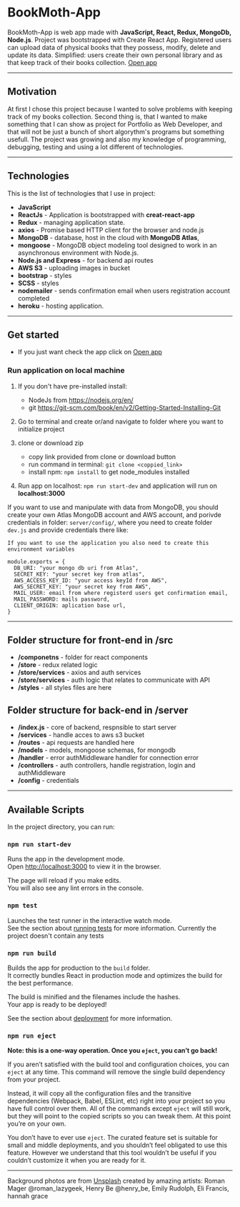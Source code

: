 # BookMoth-App
BookMoth-App is web app made with **JavaScript, React, Redux, MongoDb, Node.js**. Project was bootstrapped with Create React App. Registered users can upload data of physical books that they possess, modify, delete and update its data. Simplified: users create their own personal library and as that keep track of their books collection. [Open app](https://bookmoth-react.herokuapp.com/)

___

## Motivation
At first I chose this project because I wanted to solve problems with keeping track of my books collection. Second thing is, that I wanted to make something that I can show as project for Portfolio as Web Developer, and that  will not be just a bunch of short algorythm's programs but something usefull. The project was growing and also my knowledge of programming, debugging, testing and using a lot different of technologies.

___

## Technologies
This is the list of technologies that I use in project:

* **JavaScript**
* **ReactJs** - Application is bootstrapped with **creat-react-app**
* **Redux** - managing application state.
* **axios** - Promise based HTTP client for the browser and node.js
* **MongoDB** - database, host in the cloud with **MongoDB Atlas**,
* **mongoose** - MongoDB object modeling tool designed to work in an asynchronous environment with Node.js.
* **Node.js and Express** - for backend api routes
* **AWS S3** - uploading images in bucket
* **bootstrap** - styles
* **SCSS** - styles
* **nodemailer** - sends confirmation email when users registration account completed
* **heroku** - hosting application.

___

## Get started

* If you just want check the app click on [Open app](https://bookmoth-react.herokuapp.com/)

### Run application on local machine

1. If you don't have pre-installed install:

      - NodeJs from https://nodejs.org/en/
      - git https://git-scm.com/book/en/v2/Getting-Started-Installing-Git

2. Go to terminal and create or/and navigate to folder where you want to initialize project<br />

3. clone or download zip

      - copy link provided from clone or download button
      - run command in terminal: `git clone <coppied_link>`
      - install npm: `npm install` to get node_modules installed<br />

4. Run app on localhost: `npm run start-dev` and application will run on **localhost:3000**<br />

If you want to use and manipulate with data from MongoDB, you should create your own Atlas MongoDB account and AWS account, and porivde credentials in folder: `server/config/`, where you need to create folder `dev.js` and provide credentials there like:

```
If you want to use the application you also need to create this environment variables

module.exports = {
  DB_URI: "your mongo db uri from Atlas",
  SECRET_KEY: "your secret key from atlas",
  AWS_ACCESS_KEY_ID: "your access keyId from AWS",
  AWS_SECRET_KEY: "your secret key from AWS",
  MAIL_USER: email from where registerd users get confirmation email,
  MAIL_PASSWORD: mails password,
  CLIENT_ORIGIN: aplication base url,
}
```
---
## Folder structure for front-end in /src

* **/componetns** - folder for react components
* **/store** - redux related logic
* **/store/services** - axios and auth services
* **/store/services** - auth logic that relates to communicate with API
* **/styles** - all styles files are here <br />


## Folder structure for back-end in /server
* **/index.js** - core of backend, respnsible to start server
* **/services** - handle acces to aws s3 bucket
* **/routes** - api requests are handled here
* **/models** - models, mongoose schemas, for mongodb
* **/handler** - error authMiddleware handler for connection error
* **/controllers** - auth controllers, handle registration, login and authMiddleware
* **/config** - credentials
---
## Available Scripts

In the project directory, you can run:

### `npm run start-dev`

Runs the app in the development mode.<br />
Open [http://localhost:3000](http://localhost:3000) to view it in the browser.

The page will reload if you make edits.<br />
You will also see any lint errors in the console.

### `npm test`

Launches the test runner in the interactive watch mode.<br />
See the section about [running tests](https://facebook.github.io/create-react-app/docs/running-tests) for more information. Currently the project doesn't contain any tests

### `npm run build`

Builds the app for production to the `build` folder.<br />
It correctly bundles React in production mode and optimizes the build for the best performance.

The build is minified and the filenames include the hashes.<br />
Your app is ready to be deployed!

See the section about [deployment](https://facebook.github.io/create-react-app/docs/deployment) for more information.

### `npm run eject`

**Note: this is a one-way operation. Once you `eject`, you can’t go back!**

If you aren’t satisfied with the build tool and configuration choices, you can `eject` at any time. This command will remove the single build dependency from your project.

Instead, it will copy all the configuration files and the transitive dependencies (Webpack, Babel, ESLint, etc) right into your project so you have full control over them. All of the commands except `eject` will still work, but they will point to the copied scripts so you can tweak them. At this point you’re on your own.

You don’t have to ever use `eject`. The curated feature set is suitable for small and middle deployments, and you shouldn’t feel obligated to use this feature. However we understand that this tool wouldn’t be useful if you couldn’t customize it when you are ready for it.

---
Background photos are from [Unsplash](https://unsplash.com/s/photos/books) created by amazing artists: Roman Mager @roman_lazygeek, Henry Be
@henry_be, Emily Rudolph, Eli Francis, hannah grace
